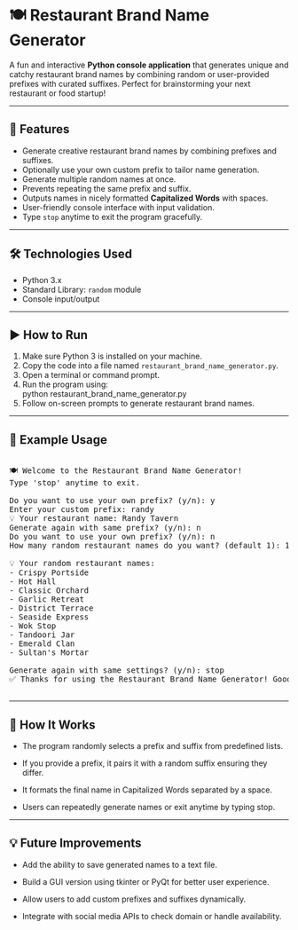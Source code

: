 # 🍽️ Restaurant Brand Name Generator

A fun and interactive **Python console application** that generates unique and catchy restaurant brand names by combining random or user-provided prefixes with curated suffixes. Perfect for brainstorming your next restaurant or food startup!

---

## 📌 Features

- Generate creative restaurant brand names by combining prefixes and suffixes.
- Optionally use your own custom prefix to tailor name generation.
- Generate multiple random names at once.
- Prevents repeating the same prefix and suffix.
- Outputs names in nicely formatted **Capitalized Words** with spaces.
- User-friendly console interface with input validation.
- Type `stop` anytime to exit the program gracefully.

---

## 🛠️ Technologies Used

- Python 3.x
- Standard Library: `random` module
- Console input/output

---

## ▶️ How to Run

1. Make sure Python 3 is installed on your machine.  
2. Copy the code into a file named `restaurant_brand_name_generator.py`.  
3. Open a terminal or command prompt.  
4. Run the program using:  
   python restaurant_brand_name_generator.py
5. Follow on-screen prompts to generate restaurant brand names.


---


## 📄 Example Usage

<pre>

🍽️ Welcome to the Restaurant Brand Name Generator!
Type 'stop' anytime to exit.

Do you want to use your own prefix? (y/n): y
Enter your custom prefix: randy
💡 Your restaurant name: Randy Tavern
Generate again with same prefix? (y/n): n
Do you want to use your own prefix? (y/n): n
How many random restaurant names do you want? (default 1): 10

💡 Your random restaurant names:
- Crispy Portside
- Hot Hall
- Classic Orchard
- Garlic Retreat
- District Terrace
- Seaside Express
- Wok Stop
- Tandoori Jar
- Emerald Clan
- Sultan's Mortar

Generate again with same settings? (y/n): stop
✅ Thanks for using the Restaurant Brand Name Generator! Goodbye 😄
  
</pre>


---


## 🧠 How It Works

- The program randomly selects a prefix and suffix from predefined lists.

- If you provide a prefix, it pairs it with a random suffix ensuring they differ.

- It formats the final name in Capitalized Words separated by a space.

- Users can repeatedly generate names or exit anytime by typing stop.


---


## 💡 Future Improvements

- Add the ability to save generated names to a text file.

- Build a GUI version using tkinter or PyQt for better user experience.

- Allow users to add custom prefixes and suffixes dynamically.

- Integrate with social media APIs to check domain or handle availability.

